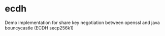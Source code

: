 # ecdh
Demo implementation for share key negotiation between openssl and java bouncycastle (ECDH secp256k1)
